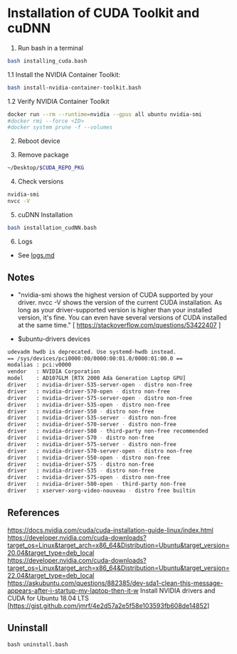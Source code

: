 # Installation of CUDA Toolkit and cuDNN

1. Run bash in a terminal 

```bash
bash installing_cuda.bash
```

1.1 Install the NVIDIA Container Toolkit:
```bash
bash install-nvidia-container-toolkit.bash
```

1.2 Verify NVIDIA Container Toolkit
```bash
docker run --rm --runtime=nvidia --gpus all ubuntu nvidia-smi
#docker rmi --force <ID>
#docker system prune -f --volumes
```


2. Reboot device

3. Remove package
```bash
~/Desktop/$CUDA_REPO_PKG
```

4. Check versions
```bash
nvidia-smi
nvcc -V
```

5. cuDNN Installation
```bash
bash installation_cudNN.bash
```

6. Logs
* See [logs.md](logs.md)


## Notes
* "nvidia-smi shows the highest version of CUDA supported by your driver.
nvcc -V shows the version of the current CUDA installation.
As long as your driver-supported version is higher than your installed version, it's fine.
You can even have several versions of CUDA installed at the same time." [ https://stackoverflow.com/questions/53422407 ]

* $ubuntu-drivers devices
```bash
udevadm hwdb is deprecated. Use systemd-hwdb instead.
== /sys/devices/pci0000:00/0000:00:01.0/0000:01:00.0 ==
modalias : pci:v0000
vendor   : NVIDIA Corporation
model    : AD107GLM [RTX 2000 Ada Generation Laptop GPU]
driver   : nvidia-driver-535-server-open - distro non-free
driver   : nvidia-driver-570-open - distro non-free
driver   : nvidia-driver-575-server-open - distro non-free
driver   : nvidia-driver-535-open - distro non-free
driver   : nvidia-driver-550 - distro non-free
driver   : nvidia-driver-535-server - distro non-free
driver   : nvidia-driver-570-server - distro non-free
driver   : nvidia-driver-580 - third-party non-free recommended
driver   : nvidia-driver-570 - distro non-free
driver   : nvidia-driver-575-server - distro non-free
driver   : nvidia-driver-570-server-open - distro non-free
driver   : nvidia-driver-550-open - distro non-free
driver   : nvidia-driver-575 - distro non-free
driver   : nvidia-driver-535 - distro non-free
driver   : nvidia-driver-575-open - distro non-free
driver   : nvidia-driver-580-open - third-party non-free
driver   : xserver-xorg-video-nouveau - distro free builtin
```

## References  
https://docs.nvidia.com/cuda/cuda-installation-guide-linux/index.html  
https://developer.nvidia.com/cuda-downloads?target_os=Linux&target_arch=x86_64&Distribution=Ubuntu&target_version=20.04&target_type=deb_local    
https://developer.nvidia.com/cuda-downloads?target_os=Linux&target_arch=x86_64&Distribution=Ubuntu&target_version=22.04&target_type=deb_local   
https://askubuntu.com/questions/882385/dev-sda1-clean-this-message-appears-after-i-startup-my-laptop-then-it-w
Install NVIDIA drivers and CUDA for Ubuntu 18.04 LTS  [https://gist.github.com/jmrf/4e2d57a2e5f58e103593fb608de14852]


## Uninstall
```
bash uninstall.bash
```

